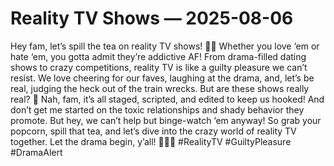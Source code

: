 # Reality TV Shows — 2025-08-06

Hey fam, let’s spill the tea on reality TV shows! 🍵🔥 Whether you love ‘em or hate ‘em, you gotta admit they’re addictive AF! From drama-filled dating shows to crazy competitions, reality TV is like a guilty pleasure we can’t resist. We love cheering for our faves, laughing at the drama, and, let’s be real, judging the heck out of the train wrecks. But are these shows really real? 🤔 Nah, fam, it’s all staged, scripted, and edited to keep us hooked! And don’t get me started on the toxic relationships and shady behavior they promote. But hey, we can’t help but binge-watch ‘em anyway! So grab your popcorn, spill that tea, and let’s dive into the crazy world of reality TV together. Let the drama begin, y’all! 💁‍♂️✨ #RealityTV #GuiltyPleasure #DramaAlert